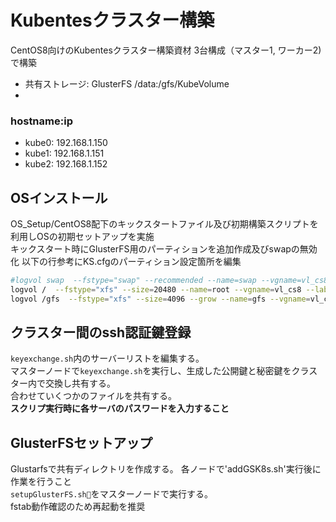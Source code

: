 # Kubentesクラスター構築
 CentOS8向けのKubentesクラスター構築資材
 3台構成（マスター1, ワーカー2)で構築
 - 共有ストレージ: GlusterFS /data:/gfs/KubeVolume
 - 

 ### hostname:ip
 + kube0: 192.168.1.150
 + kube1: 192.168.1.151
 + kube2: 192.168.1.152

## OSインストール
OS_Setup/CentOS8配下のキックスタートファイル及び初期構築スクリプトを利用しOSの初期セットアップを実施  
キックスタート時にGlusterFS用のパーティションを追加作成及びswapの無効化 以下の行参考にKS.cfgのパーティション設定箇所を編集
```bash
#logvol swap  --fstype="swap" --recommended --name=swap --vgname=vl_cs8 --label="swap"
logvol /  --fstype="xfs" --size=20480 --name=root --vgname=vl_cs8 --label="root"
logvol /gfs  --fstype="xfs" --size=4096 --grow --name=gfs --vgname=vl_cs8 --label="gfs"
```

## クラスター間のssh認証鍵登録
`keyexchange.sh`内のサーバーリストを編集する。  
マスターノードで`keyexchange.sh`を実行し、生成した公開鍵と秘密鍵をクラスター内で交換し共有する。  
合わせていくつかのファイルを共有する。  
**スクリプ実行時に各サーバのパスワードを入力すること**

## GlusterFSセットアップ
Glustarfsで共有ディレクトリを作成する。
各ノードで'addGSK8s.sh'実行後に作業を行うこと  
`setupGlusterFS.sh`をマスターノードで実行する。  
fstab動作確認のため再起動を推奨 
